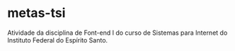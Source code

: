 # metas-tsi

Atividade da disciplina de Font-end I do curso de Sistemas para Internet do Instituto Federal do Espírito Santo.
